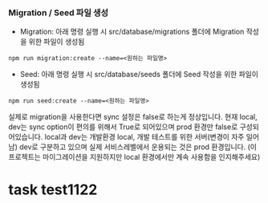 ### Migration / Seed 파일 생성

- Migration: 아래 명령 실행 시 src/database/migrations 폴더에 Migration 작성을 위한 파일이 생성됨

```
npm run migration:create --name=<원하는 파일명>
```

- Seed: 아래 명령 실행 시 src/database/seeds 폴더에 Seed 작성을 위한 파일이 생성됨

```
npm run seed:create --name=<원하는 파일명>
```

실제로 migration을 사용한다면 sync 설정은 false로 하는게 정상입니다.
현재 local, dev는 sync option이 편의를 위해서 True로 되어있으며 prod 환경만 false로 구성되어있습니다.
local과 dev는 개발환경 local, 개발 테스트를 위한 서버(변경이 자주 일어남) dev로 구분하고 있으며 실제 서비스레벨에서 운용되는 것은 prod 환경입니다.
(이 프로젝트는 마이그레이션을 지원하지만 local 환경에서만 계속 사용함을 인지해주세요)

# task test1122